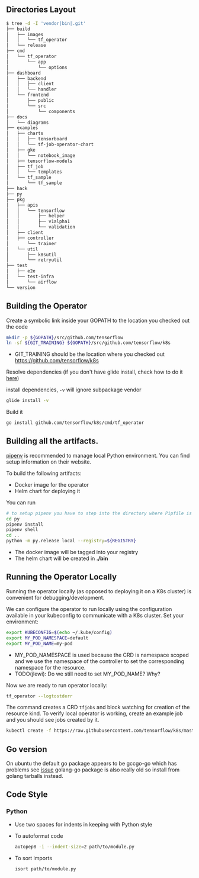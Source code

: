 
## Directories Layout

```sh
$ tree -d -I 'vendor|bin|.git'
├── build
│   ├── images
│   │   └── tf_operator
│   └── release
├── cmd
│   └── tf_operator
│       └── app
│           └── options
├── dashboard
│   ├── backend
│   │   ├── client
│   │   └── handler
│   └── frontend
│       ├── public
│       └── src
│           └── components
├── docs
│   └── diagrams
├── examples
│   ├── charts
│   │   ├── tensorboard
│   │   └── tf-job-operator-chart
│   ├── gke
│   │   └── notebook_image
│   ├── tensorflow-models
│   ├── tf_job
│   │   └── templates
│   └── tf_sample
│       └── tf_sample
├── hack
├── py
├── pkg
│   ├── apis
│   │   └── tensorflow
│   │       ├── helper
│   │       ├── v1alpha1
│   │       └── validation
│   ├── client
│   ├── controller
│       └── trainer
│   └── util
│       ├── k8sutil
│       └── retryutil
├── test
│   ├── e2e
│   └── test-infra
│       └── airflow
└── version


```

## Building the Operator

Create a symbolic link inside your GOPATH to the location you checked out the code

```sh
mkdir -p ${GOPATH}/src/github.com/tensorflow
ln -sf ${GIT_TRAINING} ${GOPATH}/src/github.com/tensorflow/k8s
```

* GIT_TRAINING should be the location where you checked out https://github.com/tensorflow/k8s

Resolve dependencies (if you don't have glide install, check how to do it [here](https://github.com/Masterminds/glide/blob/master/README.md#install))

install dependencies, `-v` will ignore subpackage vendor

```sh
glide install -v
```

Build it

```sh
go install github.com/tensorflow/k8s/cmd/tf_operator
```

## Building all the artifacts.

[pipenv](https://docs.pipenv.org/) is recommended to manage local Python environment.
You can find setup information on their website.

To build the following artifacts:

* Docker image for the operator
* Helm chart for deploying it

You can run

```sh
# to setup pipenv you have to step into the directory where Pipfile is located
cd py
pipenv install
pipenv shell
cd ..
python -m py.release local --registry=${REGISTRY}
```

* The docker image will be tagged into your registry
* The helm chart will be created in **./bin**

## Running the Operator Locally

Running the operator locally (as opposed to deploying it on a K8s cluster) is convenient for debugging/development.

We can configure the operator to run locally using the configuration available in your kubeconfig to communicate with
a K8s cluster. Set your environment:

```sh
export KUBECONFIG=$(echo ~/.kube/config)
export MY_POD_NAMESPACE=default
export MY_POD_NAME=my-pod
```

* MY_POD_NAMESPACE is used because the CRD is namespace scoped and we use the namespace of the controller to
  set the corresponding namespace for the resource.
* TODO(jlewi): Do we still need to set MY_POD_NAME? Why?

Now we are ready to run operator locally:

```sh
tf_operator --logtostderr
```

The command creates a CRD `tfjobs` and block watching for creation of the resource kind. To verify local
operator is working, create an example job and you should see jobs created by it.

```sh
kubectl create -f https://raw.githubusercontent.com/tensorflow/k8s/master/examples/tf_job.yaml
```

## Go version

On ubuntu the default go package appears to be gccgo-go which has problems see [issue](https://github.com/golang/go/issues/15429) golang-go package is also really old so install from golang tarballs instead.

## Code Style

### Python

* Use two spaces for indents in keeping with Python style
* To autoformat code

  ```sh
  autopep8 -i --indent-size=2 path/to/module.py
  ```

* To sort imports

  ```sh
  isort path/to/module.py
  ```

